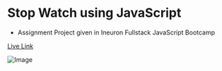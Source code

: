 # Stop Watch using JavaScript

- Assignment Project given in Ineuron Fullstack JavaScript Bootcamp

[Live Link](https://stopwatcht.netlify.app/)

![Image]()